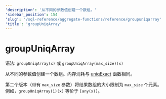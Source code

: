 ```yaml
---
'description': '从不同的参数值创建一个数组。'
'sidebar_position': 154
'slug': '/sql-reference/aggregate-functions/reference/groupuniqarray'
'title': 'groupUniqArray'
---
```



# groupUniqArray

语法: `groupUniqArray(x)` 或 `groupUniqArray(max_size)(x)`

从不同的参数值创建一个数组。内存消耗与 [uniqExact](../../../sql-reference/aggregate-functions/reference/uniqexact.md) 函数相同。

第二个版本（带有 `max_size` 参数）将结果数组的大小限制为 `max_size` 个元素。
例如，`groupUniqArray(1)(x)` 等价于 `[any(x)]`。
